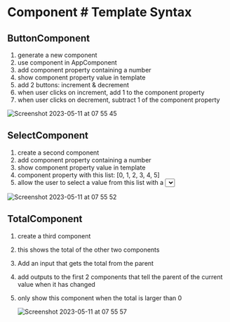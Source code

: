 # Component # Template Syntax

## ButtonComponent
1. generate a new component
2. use component in AppComponent
3. add component property containing a number
4. show component property value in template
5. add 2 buttons: increment & decrement
6. when user clicks on increment, add 1 to the component property
7. when user clicks on decrement, subtract 1 of the component property

![Screenshot 2023-05-11 at 07 55 45](https://github.com/reconcept-developers/intro-into-angular-assignments/assets/8514342/711a74e1-92f3-45cd-b5ad-8cc4c4787498)

## SelectComponent
1. create a second component
2. add component property containing a number
3. show component property value in template
4. component property with this list: \[0, 1, 2, 3, 4, 5]
5. allow the user to select a value from this list with a <select>. 
       use \[value] & (change)
    
![Screenshot 2023-05-11 at 07 55 52](https://github.com/reconcept-developers/intro-into-angular-assignments/assets/8514342/800dc297-0c3e-4dd8-9a5d-74ca663632f4)


  
## TotalComponent
1. create a third component
2. this shows the total of the other two components
3. Add an input that gets the total from the parent
4. add outputs to the first 2 components that tell the parent of the current value when it has changed
5. only show this component when the total is larger than 0

    ![Screenshot 2023-05-11 at 07 55 57](https://github.com/reconcept-developers/intro-into-angular-assignments/assets/8514342/0e3ef50f-c070-4a37-ad63-f009f8d31de1)

